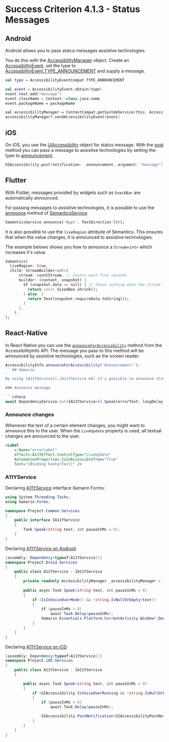 # Success Criterion 4.1.3 - Status Messages
## Android

Android allows you to pass status messages assistive technologies.

You do this with the [AccessibilityManager](https://developer.android.com/reference/android/view/accessibility/AccessibilityManager) object. Create an [AccessibilityEvent](https://developer.android.com/reference/android/view/accessibility/AccessibilityEvent), set the type to [AccessibilityEvent.TYPE_ANNOUNCEMENT](https://developer.android.com/reference/android/view/accessibility/AccessibilityEvent#TYPE_ANNOUNCEMENT) and supply a message.

```kotlin
val type = AccessibilityEventCompat.TYPE_ANNOUNCEMENT

val event = AccessibilityEvent.obtain(type)
event.text.add("message")
event.className = Context::class.java.name
event.packageName = packageName

val accessibilityManager = ContextCompat.getSystemService(this, AccessibilityManager::class.java)
accessibilityManager?.sendAccessibilityEvent(event)
```
## iOS

On iOS, you use the [UIAccessibility](https://developer.apple.com/documentation/uikit/uiaccessibility) object for status message. With the [post](https://developer.apple.com/documentation/uikit/uiaccessibility/1615194-post) method you can pass a message to assistive technologies by setting the type to [announcement](https://developer.apple.com/documentation/uikit/uiaccessibility/notification/1620176-announcement).

```swift
UIAccessibility.post(notification: .announcement, argument: "message")
```
## Flutter

With Flutter, messages provided by widgets such as `SnackBar` are automatically announced.

For passing messages to assistive technologies, it is possible to use the [announce](https://api.flutter.dev/flutter/semantics/SemanticsService/announce.html) method of [SemanticsService](https://api.flutter.dev/flutter/semantics/SemanticsService-class.html).

```dart
SemanticsService.announce('Appt', TextDirection.ltr);
```

It is also possible to use the `liveRegion` attribute of Semantics. This ensures that when the value changes, it is announced to assistive technologies.

The example belows shows you how to announce a `Stream<int>` which increases it's value.

```dart
Semantics(
  liveRegion: true,
  child: StreamBuilder<int>(
      stream: countStream, // Counts each five seconds
      builder: (context, snapshot) {
        if (snapshot.data == null) { // Shows nothing when the stream is empty
          return const SizedBox.shrink();
        } else  {
          return Text(snapshot.requireData.toString());
        }
      },
    ),
);
```
## React-Native
In React Native you can use the [`announceForAccessibility`](https://reactnative.dev/docs/accessibilityinfo#announceforaccessibility) method from the AccessibilityInfo API. The message you pass to this method will be announced by assistive technologies, such as the screen reader.

```js
AccessibilityInfo.announceForAccessibility('Announcement!');
```## Xamarin

By using [A11YService](./A11YService.md) it's possible to announce status messages on Android and iOS.

### Announce message

```csharp
await DependencyService.Get<IA11YService>().Speak(errorText, longDelay ? 6000 : 3000);
```

### Announce changes

Whenever the text of a certain element changes, you might want to announce this to the user. When the `LiveUpdate` property is used, all textual changes are announced to the user.

```xml
<Label
    x:Name="errorLabel"
    effects:A11YEffect.ControlType="LiveUpdate"
    AutomationProperties.IsInAccessibleTree="True"
    Text="{Binding FooterText}" />
```

### A11YService

Declaring [A11YService](./A11YService.md) interface Xamarin Forms:

```csharp
using System.Threading.Tasks;
using Xamarin.Forms;

namespace Project.Common.Services
{
    public interface IA11YService
    {
        Task Speak(string text, int pauseInMs = 0);
    }
}
```

Declaring [A11YService on Android](./A11YService_Android.md):

```csharp
[assembly: Dependency(typeof(A11YService))]
namespace Project.Droid.Services
{
    public class A11YService : IA11YService
    {
        private readonly AccessibilityManager _accessibilityManager = (AccessibilityManager)Xamarin.Essentials.Platform.CurrentActivity.GetSystemService(Context.AccessibilityService);
        
        public async Task Speak(string text, int pauseInMs = 0)
        {
            if (IsInVoiceOverMode() && !string.IsNullOrEmpty(text))
            {
                if (pauseInMs > 0)
                    await Task.Delay(pauseInMs);
                Xamarin.Essentials.Platform.CurrentActivity.Window?.DecorView?.AnnounceForAccessibility(text.StripHtml());
            }
        }
    }
}
```

Declaring [A11YService on iOS](./A11YService_iOS.md):

```csharp
[assembly: Dependency(typeof(A11YService))]
namespace Project.iOS.Services
{
    public class A11YService : IA11YService
    {

        public async Task Speak(string text, int pauseInMs = 0)
        {
            if (UIAccessibility.IsVoiceOverRunning && !string.IsNullOrEmpty(text))
            {
                if (pauseInMs > 0)
                    await Task.Delay(pauseInMs);

                UIAccessibility.PostNotification(UIAccessibilityPostNotification.Announcement, Foundation.NSObject.FromObject(text.StripHtml()));
            }
        }
    }
}
```
